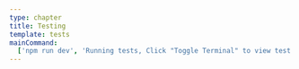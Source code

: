 ```yaml
---
type: chapter
title: Testing
template: tests
mainCommand:
  ['npm run dev', 'Running tests, Click "Toggle Terminal" to view test output']
---
```

